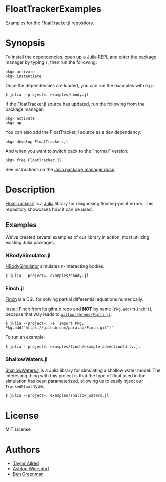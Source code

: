 # FloatTrackerExamples

Examples for the [FloatTracker.jl](https://github.com/utahplt/FloatTracker.jl) repository.

# Synopsis

To install the dependencies, open up a Julia REPL and enter the package manager by typing `]`, then run the following:

```
pkg> activate .
pkg> instantiate
```

Once the dependencies are loaded, you can run the examples with e.g.:

```
$ julia --project=. examples/nbody.jl
```

If the FloatTracker.jl source has updated, run the following from the package manager:

```
pkg> activate .
pkg> up
```

You can also add the FloatTracker.jl source as a dev dependency:

```
pkg> develop FloatTracker.jl
```

And when you want to switch back to the "normal" version:

```
pkg> free FloatTracker.jl
```

See instructions on the [Julia package manager docs](https://pkgdocs.julialang.org/v1/getting-started/#Modifying-A-Dependency).

# Description

[FloatTracker.jl](https://github.com/utahplt/FloatTracker.jl) is a [Julia](https://julialang.org) library for diagnosing floating-point errors. This repository showcases how it can be used.

## Examples

We've created several examples of our library in action, most utilizing existing Julia packages.

### NBodySimulator.jl

[NBodySimulator](https://github.com/SciML/NBodySimulator.jl) simulates n-interacting bodies.

```
$ julia --project=. examples/nbody.jl
```

### Finch.jl

[Finch](https://github.com/paralab/finch) is a DSL for solving partial differential equations numerically.

Install Finch from its github repo and **NOT**  by name (`Pkg.add("Finch")`), because that way
leads to [`willow-ahrens/Finch.jl`](https://github.com/willow-ahrens/Finch.jl):

```
$ julia --project=. -e 'import Pkg; Pkg.add("https://github.com/paralab/Finch.git")'
```

To run an example:

```
$ julia --project=. examples/finch/example-advection2d-fv.jl
```

### ShallowWaters.jl

[ShallowWaters.jl](https://github.com/milankl/shallowwaters.jl) is a Julia library for simulating a shallow water model. The interesting thing with this project is that the type of float used in the simulation has been parameterized, allowing us to easily inject our `TrackedFloat` type.

```
$ julia --project=. examples/shallow_waters.jl
```

# License

MIT License

# Authors

 - [Taylor Allred](https://github.com/tcallred)
 - [Ashton Wiersdorf](https://github.com/ashton314)
 - [Ben Greenman](https://github.com/bennn)
